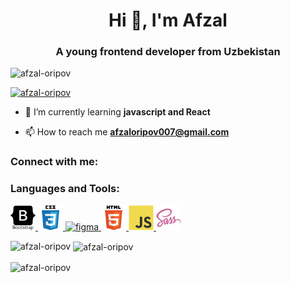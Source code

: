 
<h1 align="center">Hi 👋, I'm Afzal</h1>
<h3 align="center">A young frontend developer from Uzbekistan</h3>

<p align="left"> <img src="https://komarev.com/ghpvc/?username=afzal-oripov&label=Profile%20views&color=0e75b6&style=flat" alt="afzal-oripov" /> </p>

<p align="left"> <a href="https://github.com/ryo-ma/github-profile-trophy"><img src="https://github-profile-trophy.vercel.app/?username=afzal-oripov" alt="afzal-oripov" /></a> </p>

- 🌱 I’m currently learning **javascript and React**

- 📫 How to reach me **afzaloripov007@gmail.com**

<h3 align="left">Connect with me:</h3>
<p align="left">
</p>

<h3 align="left">Languages and Tools:</h3>
<p align="left"> <a href="https://getbootstrap.com" target="_blank" rel="noreferrer"> <img src="https://raw.githubusercontent.com/devicons/devicon/master/icons/bootstrap/bootstrap-plain-wordmark.svg" alt="bootstrap" width="40" height="40"/> </a> <a href="https://www.w3schools.com/css/" target="_blank" rel="noreferrer"> <img src="https://raw.githubusercontent.com/devicons/devicon/master/icons/css3/css3-original-wordmark.svg" alt="css3" width="40" height="40"/> </a> <a href="https://www.figma.com/" target="_blank" rel="noreferrer"> <img src="https://www.vectorlogo.zone/logos/figma/figma-icon.svg" alt="figma" width="40" height="40"/> </a> <a href="https://www.w3.org/html/" target="_blank" rel="noreferrer"> <img src="https://raw.githubusercontent.com/devicons/devicon/master/icons/html5/html5-original-wordmark.svg" alt="html5" width="40" height="40"/> </a> <a href="https://developer.mozilla.org/en-US/docs/Web/JavaScript" target="_blank" rel="noreferrer"> <img src="https://raw.githubusercontent.com/devicons/devicon/master/icons/javascript/javascript-original.svg" alt="javascript" width="40" height="40"/> </a> <a href="https://sass-lang.com" target="_blank" rel="noreferrer"> <img src="https://raw.githubusercontent.com/devicons/devicon/master/icons/sass/sass-original.svg" alt="sass" width="40" height="40"/> </a> </p>

<p><img align="left" src="https://github-readme-stats.vercel.app/api/top-langs?username=afzal-oripov&show_icons=true&locale=en&layout=compact" alt="afzal-oripov" /></p>

<p>&nbsp;<img align="center" src="https://github-readme-stats.vercel.app/api?username=afzal-oripov&show_icons=true&locale=en" alt="afzal-oripov" /></p>

<p><img align="center" src="https://github-readme-streak-stats.herokuapp.com/?user=afzal-oripov&" alt="afzal-oripov" /></p>
